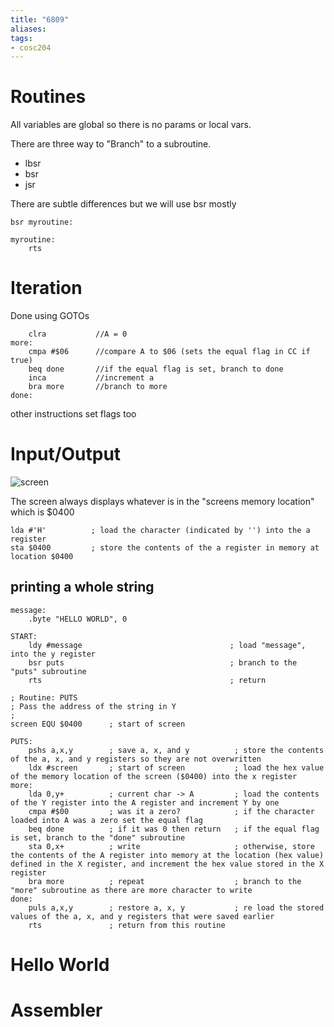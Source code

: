 ```yaml
---
title: "6809"
aliases: 
tags: 
- cosc204
---
```



# Routines
All variables are global so there is no params or local vars. 

There are three way to "Branch" to a subroutine.
- lbsr
- bsr
- jsr

There are subtle differences but we will use bsr mostly

```
bsr myroutine:

myroutine:
	rts
```

# Iteration
Done using GOTOs
```
	clra           //A = 0
more:
	cmpa #$06      //compare A to $06 (sets the equal flag in CC if true)
	beq done       //if the equal flag is set, branch to done
	inca           //increment a
	bra more       //branch to more
done:
```

other instructions set flags too

# Input/Output
![screen](https://i.imgur.com/IEiGKtj.png)

The screen always displays whatever is in the "screens memory location" which is $0400

``` 6809 assembly
lda #'H'          ; load the character (indicated by '') into the a register
sta $0400         ; store the contents of the a register in memory at location $0400
```

## printing a whole string

```
message:
	.byte "HELLO WORLD", 0

START:
	ldy #message                                 ; load "message", into the y register
	bsr puts                                     ; branch to the "puts" subroutine
	rts                                          ; return

; Routine: PUTS 
; Pass the address of the string in Y 
; 
screen EQU $0400      ; start of screen 

PUTS: 
	pshs a,x,y        ; save a, x, and y          ; store the contents of the a, x, and y registers so they are not overwritten
	ldx #screen       ; start of screen           ; load the hex value of the memory location of the screen ($0400) into the x register
more: 
	lda 0,y+          ; current char -> A         ; load the contents of the Y register into the A register and increment Y by one
	cmpa #$00         ; was it a zero?            ; if the character loaded into A was a zero set the equal flag
	beq done          ; if it was 0 then return   ; if the equal flag is set, branch to the "done" subroutine
	sta 0,x+          ; write                     ; otherwise, store the contents of the A register into memory at the location (hex value) defined in the X register, and increment the hex value stored in the X register
	bra more          ; repeat                    ; branch to the "more" subroutine as there are more character to write
done: 
	puls a,x,y        ; restore a, x, y           ; re load the stored values of the a, x, and y registers that were saved earlier
	rts               ; return from this routine  
```

# Hello World

# Assembler

